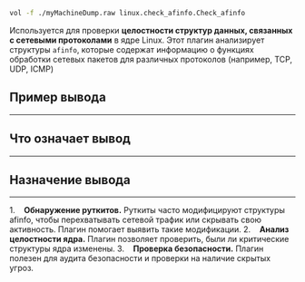 ```bash
vol -f ./myMachineDump.raw linux.check_afinfo.Check_afinfo
```

Используется для проверки **целостности структур данных, связанных с сетевыми протоколами** в ядре Linux. Этот плагин анализирует структуры `afinfo`, которые содержат информацию о функциях обработки сетевых пакетов для различных протоколов (например, TCP, UDP, ICMP)
## Пример вывода
___

## Что означает вывод
___

## Назначение вывода
___
1.    **Обнаружение руткитов.** Руткиты часто модифицируют структуры afinfo, чтобы перехватывать сетевой трафик или скрывать свою активность. Плагин помогает выявить такие модификации.
2.    **Анализ целостности ядра.** Плагин позволяет проверить, были ли критические структуры ядра изменены.
3.    **Проверка безопасности.** Плагин полезен для аудита безопасности и проверки на наличие скрытых угроз.